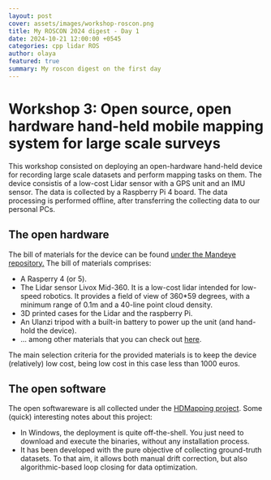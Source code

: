```yaml
---
layout: post
cover: assets/images/workshop-roscon.png
title: My ROSCON 2024 digest - Day 1
date: 2024-10-21 12:00:00 +0545
categories: cpp lidar ROS
author: olaya
featured: true
summary: My roscon digest on the first day
---
```


# Workshop 3: Open source, open hardware hand-held mobile mapping system for large scale surveys 

This workshop consisted on deploying an open-hardware hand-held device for recording large scale datasets and perform mapping tasks on them.
The device consistis of a low-cost Lidar sensor with a GPS unit and an IMU sensor. The data is collected by a Raspberry Pi 4 board.
The data processing is performed offline, after transferring the collecting data to our personal PCs.

## The open hardware

The bill of materials for the device can be found [under the Mandeye repository.](https://github.com/JanuszBedkowski/mandeye_controller)
The bill of materials comprises:

- A Rasperry 4 (or 5).
- The Lidar sensor Livox Mid-360. It is a low-cost lidar intended for low-speed robotics. It provides a field of view of 360*59 degrees, with a minimum range of 0.1m and a 40-line point cloud density.
- 3D printed cases for the Lidar and the raspberry Pi.
- An Ulanzi tripod with a built-in battery to power up the unit (and hand-hold the device).
- ... among other materials that you can check out [here](https://github.com/JanuszBedkowski/mandeye_controller/blob/main/doc/BIM.md).

The main selection criteria for the provided materials is to keep the device (relatively) low cost, being low cost in this case less than 1000 euros.

## The open software

The open softwareware is all collected under the [HDMapping project](https://github.com/MapsHD/HDMapping).
Some (quick) interesting notes about this project:
- In Windows, the deployment is quite off-the-shell. You just need to download and execute the binaries, without any installation process.
- It has been developed with the pure objective of collecting ground-truth datasets. To that aim, it allows both manual drift correction, but also algorithmic-based loop closing for data optimization.

